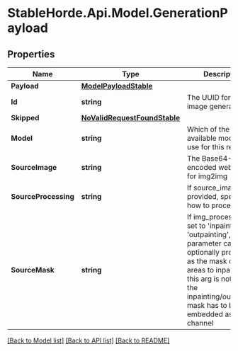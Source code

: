 # StableHorde.Api.Model.GenerationPayload

## Properties

Name | Type | Description | Notes
------------ | ------------- | ------------- | -------------
**Payload** | [**ModelPayloadStable**](ModelPayloadStable.md) |  | [optional] 
**Id** | **string** | The UUID for this image generation | [optional] 
**Skipped** | [**NoValidRequestFoundStable**](NoValidRequestFoundStable.md) |  | [optional] 
**Model** | **string** | Which of the available models to use for this request | [optional] 
**SourceImage** | **string** | The Base64-encoded webp to use for img2img | [optional] 
**SourceProcessing** | **string** | If source_image is provided, specifies how to process it. | [optional] [default to SourceProcessingEnum.Img2img]
**SourceMask** | **string** | If img_processing is set to &#39;inpainting&#39; or &#39;outpainting&#39;, this parameter can be optionally provided as the mask of the areas to inpaint. If this arg is not passed, the inpainting/outpainting mask has to be embedded as alpha channel | [optional] 

[[Back to Model list]](../README.md#documentation-for-models) [[Back to API list]](../README.md#documentation-for-api-endpoints) [[Back to README]](../README.md)


